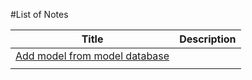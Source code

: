 #List of Notes

|Title|Description|
|-----|-----|
|[Add model from model database]( ROS-Tutorials/gazebo_notes/add_model_from_model_database.md )||
|||
